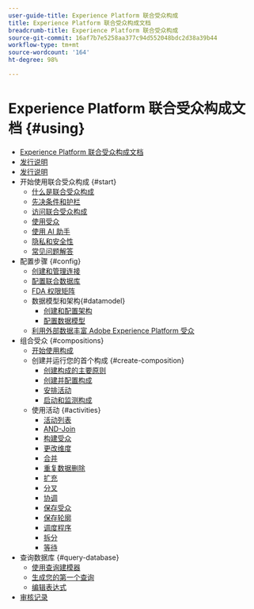 ```yaml
---
user-guide-title: Experience Platform 联合受众构成
title: Experience Platform 联合受众构成文档
breadcrumb-title: Experience Platform 联合受众构成
source-git-commit: 16af7b7e5258aa377c94d552048bdc2d38a39b44
workflow-type: tm+mt
source-wordcount: '164'
ht-degree: 98%

---
```



# Experience Platform 联合受众构成文档 {#using}

+ [Experience Platform 联合受众构成文档](home.md)
+ [发行说明](start/release-notes.md)
+ [发行说明](start/e-release-notes.md)
+ 开始使用联合受众构成 {#start}
   + [什么是联合受众构成](start/get-started.md)
   + [先决条件和护栏](start/access-prerequisites.md)
   + [访问联合受众构成](start/feature-access.md)
   + [使用受众](start/audiences.md)
   + [使用 AI 助手](start/ai-assistant.md)
   + [隐私和安全性](start/privacy-security.md)
   + [常见问题解答](start/faq.md)
+ 配置步骤 {#config}
   + [创建和管理连接](connections/connections.md)
   + [配置联合数据库](connections/federated-db.md)
   + [FDA 权限矩阵](connections/fda-rights.md)
   + 数据模型和架构{#datamodel}
      + [创建和配置架构](customer/schemas.md)
      + [配置数据模型](data-management/gs-models.md)
   + [利用外部数据丰富 Adobe Experience Platform 受众](connections/destinations.md)
+ 组合受众 {#compositions}
   + [开始使用构成](compositions/gs-compositions.md)
   + 创建并运行您的首个构成 {#create-composition}
      + [创建构成的主要原则](compositions/gs-composition-creation.md)
      + [创建并配置构成](compositions/create-composition.md)
      + [安排活动](compositions/orchestrate-activities.md)
      + [启动和监测构成](compositions/start-monitor-composition.md)
   + 使用活动  {#activities}
      + [活动列表](compositions/activities/about-activities.md)
      + [AND-Join](compositions/activities/and-join.md)
      + [构建受众](compositions/activities/build-audience.md)
      + [更改维度](compositions/activities/change-dimension.md)
      + [合并](compositions/activities/combine.md)
      + [重复数据删除](compositions/activities/deduplication.md)
      + [扩充](compositions/activities/enrichment.md)
      + [分叉](compositions/activities/fork.md)
      + [协调](compositions/activities/reconciliation.md)
      + [保存受众](compositions/activities/save-audience.md)
      + [保存轮廓](compositions/activities/save-profiles.md)
      + [调度程序](compositions/activities/scheduler.md)
      + [拆分](compositions/activities/split.md)
      + [等待](compositions/activities/wait.md)
+ 查询数据库  {#query-database}
   + [使用查询建模器](query/query-modeler-overview.md)
   + [生成您的第一个查询](query/build-query.md)
   + [编辑表达式](query/expression-editor.md)
+ [审核记录](admin/audit-trail.md)

